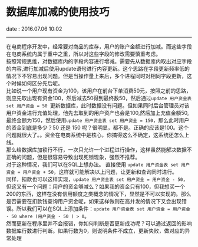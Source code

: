 # 数据库加减的使用技巧  
date : 2016.07.06  10:02

---------------------

在电商程序开发中，经常要对商品的库存，用户的账户金额进行加减。而这些字段在电商系统内属于重中之重，所以对这些字段的修改需要慎重考虑。  
按照常规思维，对数据库内的字段内容进行增减。需要先从数据库内取出对应字段的内容,进行加减后使用update语句进行内容更新。这个思路在字段更新频率低的情况下不容易出现问题。但是当操作量上来后，多个进程同时对相同字段更新，这个时候如何区分先后呢。  
比如说一个用户现有资金为100，该用户在前台下单消费50元，按照之前的思路，则应先取出现有资金100，然后减去50得到最终数50，然后通过`update 用户资金表 set 用户资金 = 50 `更新数据库，此时数据没有问题。但如果同时后台管理员对该用户资金进行充值处理，他先去取到的用户资产也会是100,然后加上充值金额50,最终金额为150，然后使用`update 用户资金表 set 用户资金 = 150`，那么此时用户的资金到底是多少？50 还是 150 呢？很明显，都不是。正确的应该是100。这个问题就很大了。。资金在电商系统中是核心，你搞得这么不确定，这系统还怎么上线。  
那么给数据库加锁行不行，一次只允许一个进程进行操作，这样虽然能解决数据不正确的问题，但是很容易导致出现死锁现象，强烈不推荐。  
对于这种情况，我们可以在SQL上想办法。
直接使用 `update 用户资金表 set 用户资金 = 用户资金 + 50`，这样就可能解决以上问题，让更新和查询同时进行。  
同样，扣款也可以这样实现，`update 用户资金表 set 用户资金 = 用户资金 - 50`，但这又有一个问题：用户的资金够减么？如果我的资金只有100，但我想买一个200的东西，这样在没有信用额度之类概念的情况下，显然是不可以实现的。那么是否需要在扣款钱查询用户资金呢，如果这样做则在高并发的情况下又会出现错误。所以我们可以在SQL上添加条件：`update 用户资金表 set 用户资金 = 用户资金 - 50 where (用户资金 - 50 ) > 0`。  
然而更新在程序里并不会报错，你如何判断是否更新成功呢？可以通过返回的影响数据库行数进行判断。如果行数为0，则说明条件不成立，更新失败，做对应的异常处理
